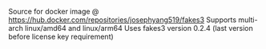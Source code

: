 Source for docker image @ https://hub.docker.com/repositories/josephyang519/fakes3
Supports multi-arch linux/amd64 and linux/arm64
Uses fakes3 version 0.2.4 (last version before license key requirement)
